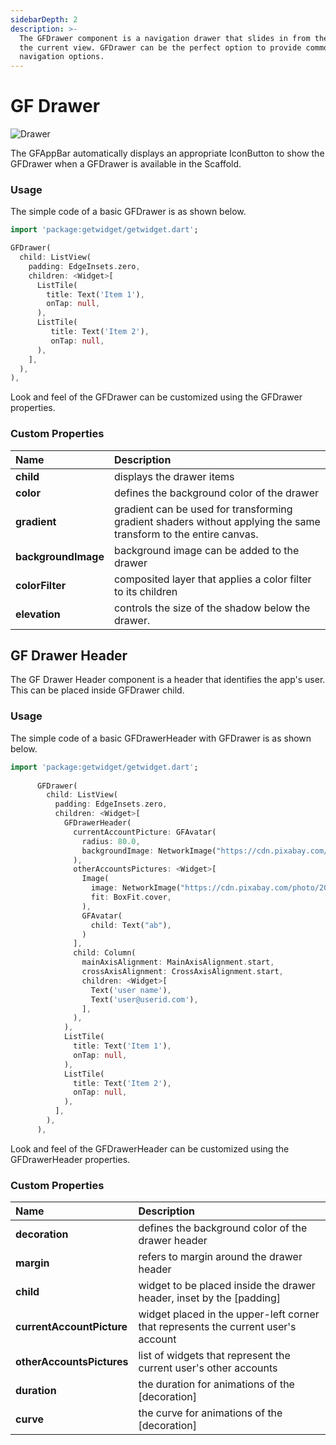 ```yaml
---
sidebarDepth: 2
description: >-
  The GFDrawer component is a navigation drawer that slides in from the side of
  the current view. GFDrawer can be the perfect option to provide common
  navigation options.
---
```


# GF Drawer

![Drawer](https://ik.imagekit.io/ionicfirebaseapp/docs/tr:dpr-auto,tr:w-auto/Drawer_2x_SN3DBznNN.png)



The GFAppBar automatically displays an appropriate IconButton to show the GFDrawer when a GFDrawer is available in the Scaffold.

### Usage

The simple code of a basic GFDrawer is as shown below.

```dart
import 'package:getwidget/getwidget.dart';

GFDrawer(
  child: ListView(
    padding: EdgeInsets.zero,
    children: <Widget>[
      ListTile(
        title: Text('Item 1'),
        onTap: null,
      ),
      ListTile(
         title: Text('Item 2'),
         onTap: null,
      ),
    ],
  ),
),
```

Look and feel of the GFDrawer can be customized using the GFDrawer properties.

### Custom Properties

| Name | Description |
| :--- | :--- |
| **child** | displays the drawer items |
| **color** | defines the background color of the drawer |
| **gradient** | gradient can be used for transforming gradient shaders without applying the same transform to the entire canvas. |
| **backgroundImage** | background image can be added to the drawer |
| **colorFilter** | composited layer that applies a color filter to its children |
| **elevation** | controls the size of the shadow below the drawer. |

## GF Drawer Header

The GF Drawer Header component is a header that identifies the app's user. This can be placed inside GFDrawer child.

### Usage

The simple code of a basic GFDrawerHeader with GFDrawer is as shown below.

```dart
import 'package:getwidget/getwidget.dart';    
      
      GFDrawer(
        child: ListView(
          padding: EdgeInsets.zero,
          children: <Widget>[
            GFDrawerHeader(
              currentAccountPicture: GFAvatar(
                radius: 80.0,
                backgroundImage: NetworkImage("https://cdn.pixabay.com/photo/2017/12/03/18/04/christmas-balls-2995437_960_720.jpg"),
              ),
              otherAccountsPictures: <Widget>[
                Image(
                  image: NetworkImage("https://cdn.pixabay.com/photo/2019/12/20/00/03/road-4707345_960_720.jpg"),
                  fit: BoxFit.cover,
                ),
                GFAvatar(
                  child: Text("ab"),
                )
              ],
              child: Column(
                mainAxisAlignment: MainAxisAlignment.start,
                crossAxisAlignment: CrossAxisAlignment.start,
                children: <Widget>[
                  Text('user name'),
                  Text('user@userid.com'),
                ],
              ),
            ),
            ListTile(
              title: Text('Item 1'),
              onTap: null,
            ),
            ListTile(
              title: Text('Item 2'),
              onTap: null,
            ),
          ],
        ),
      ),
```

Look and feel of the GFDrawerHeader can be customized using the GFDrawerHeader properties.

### Custom Properties

| Name | Description |
| :--- | :--- |
| **decoration** | defines the background color of the drawer header |
| **margin** | refers to margin around the drawer header |
| **child** | widget to be placed inside the drawer header, inset by the \[padding\] |
| **currentAccountPicture** | widget placed in the upper-left corner that represents the current user's account |
| **otherAccountsPictures** | list of widgets that represent the current user's other accounts |
| **duration** | the duration for animations of the \[decoration\] |
| **curve** | the curve for animations of the \[decoration\] |



